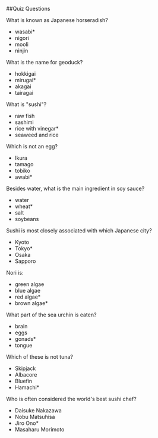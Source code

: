 ##Quiz Questions

What is known as Japanese horseradish?

* wasabi* 
* nigori
* mooli
* ninjin

What is the name for geoduck?

* hokkigai
* mirugai*
* akagai
* tairagai

What is "sushi"?

* raw fish
* sashimi
* rice with vinegar*
* seaweed and rice


Which is not an egg?

* Ikura
* tamago
* tobiko
* awabi*

Besides water, what is the main ingredient in soy sauce?

* water
* wheat*
* salt
* soybeans

Sushi is most closely associated with which Japanese city?

* Kyoto
* Tokyo*
* Osaka
* Sapporo

Nori is:

* green algae
* blue algae
* red algae*
* brown algae*

What part of the sea urchin is eaten?

* brain
* eggs
* gonads*
* tongue

Which of these is not tuna?

* Skipjack
* Albacore
* Bluefin
* Hamachi*

Who is often considered the world's best sushi chef?

* Daisuke Nakazawa
* Nobu Matsuhisa
* Jiro Ono*
* Masaharu Morimoto

